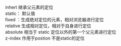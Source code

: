 inhert 继承父元素的定位   
static： 默认值   
fixed ：生成绝对定位的元素，相对浏览器进行定位   
relative 生成相对定位，相对于自身进行定位   
absolute 相当于 static 定位以外的第一个父元素进行定位   
z-index  作用于postion 不是static的定位